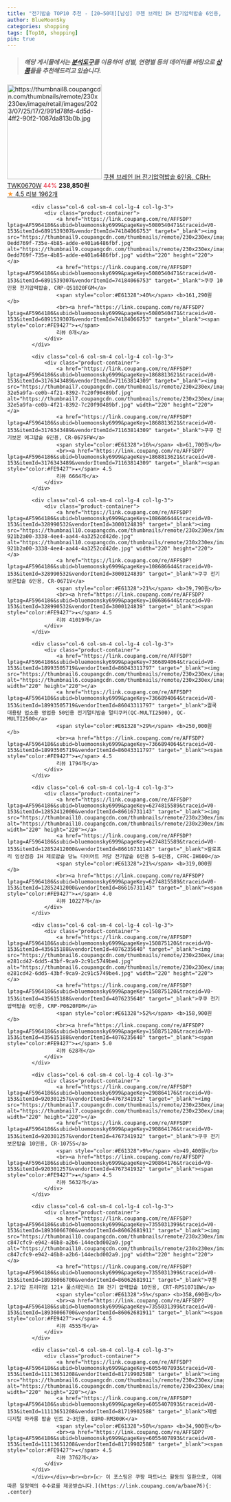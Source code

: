 ```yaml
---
title: "전기밥솥 TOP10 추천 - [20~50대][남성] 쿠첸 브레인 IH 전기압력밥솥 6인용, CRH-TWK0670W"
author: BlueMoonSky
categories: shopping
tags: [Top10, shopping]
pin: true
---
```


> ##### 해당 게시물에서는 [**분석도구**](https://itemscout.io/)를 이용하여 **성별**, **연령별** 등의 데이터를 바탕으로 [**상품**](https://link.coupang.com/a/baae76)들을 추천해드리고 있습니다.
<div class="container"><div class="row">
            <div class="col-6 col-sm-4 col-lg-4 col-lg-3">
                <div class="product-container">
                    <a href="https://link.coupang.com/re/AFFSDP?lptag=AF5964186&subid=bluemoonsky6999&pageKey=7488592483&traceid=V0-153&itemId=20575541462&vendorItemId=86684761123" target="_blank"><img src="https://thumbnail8.coupangcdn.com/thumbnails/remote/230x230ex/image/retail/images/2023/07/25/17/2/991d78fd-4d5d-4ff2-90f2-1087da813b0b.jpg" alt="https://thumbnail8.coupangcdn.com/thumbnails/remote/230x230ex/image/retail/images/2023/07/25/17/2/991d78fd-4d5d-4ff2-90f2-1087da813b0b.jpg" width="220" height="220"></a>
                    <a href="https://link.coupang.com/re/AFFSDP?lptag=AF5964186&subid=bluemoonsky6999&pageKey=7488592483&traceid=V0-153&itemId=20575541462&vendorItemId=86684761123" target="_blank">쿠첸 브레인 IH 전기압력밥솥 6인용, CRH-TWK0670W</a>
                    <span style="color:#E61328">44%</span> <b>238,850원</b>
                    <br><a href="https://link.coupang.com/re/AFFSDP?lptag=AF5964186&subid=bluemoonsky6999&pageKey=7488592483&traceid=V0-153&itemId=20575541462&vendorItemId=86684761123" target="_blank"><span style="color:#FE9427">★</span> 4.5
                    리뷰 1962개</a>
                </div>
            </div>
            
            <div class="col-6 col-sm-4 col-lg-4 col-lg-3">
                <div class="product-container">
                    <a href="https://link.coupang.com/re/AFFSDP?lptag=AF5964186&subid=bluemoonsky6999&pageKey=5080540471&traceid=V0-153&itemId=6891539307&vendorItemId=74184066753" target="_blank"><img src="https://thumbnail9.coupangcdn.com/thumbnails/remote/230x230ex/image/retail/images/9020449975058317-0edd769f-735e-4b85-adde-e401a6486fbf.jpg" alt="https://thumbnail9.coupangcdn.com/thumbnails/remote/230x230ex/image/retail/images/9020449975058317-0edd769f-735e-4b85-adde-e401a6486fbf.jpg" width="220" height="220"></a>
                    <a href="https://link.coupang.com/re/AFFSDP?lptag=AF5964186&subid=bluemoonsky6999&pageKey=5080540471&traceid=V0-153&itemId=6891539307&vendorItemId=74184066753" target="_blank">쿠쿠 10인용 전기압력밥솥, CRP-QS1020FGM</a>
                    <span style="color:#E61328">40%</span> <b>161,290원</b>
                    <br><a href="https://link.coupang.com/re/AFFSDP?lptag=AF5964186&subid=bluemoonsky6999&pageKey=5080540471&traceid=V0-153&itemId=6891539307&vendorItemId=74184066753" target="_blank"><span style="color:#FE9427">★</span> 
                    리뷰 0개</a>
                </div>
            </div>
            
            <div class="col-6 col-sm-4 col-lg-4 col-lg-3">
                <div class="product-container">
                    <a href="https://link.coupang.com/re/AFFSDP?lptag=AF5964186&subid=bluemoonsky6999&pageKey=1868813621&traceid=V0-153&itemId=3176343489&vendorItemId=71163814309" target="_blank"><img src="https://thumbnail7.coupangcdn.com/thumbnails/remote/230x230ex/image/retail/images/381248162721148-32e5a9fa-ce0b-4f21-8392-7c20f90489bf.jpg" alt="https://thumbnail7.coupangcdn.com/thumbnails/remote/230x230ex/image/retail/images/381248162721148-32e5a9fa-ce0b-4f21-8392-7c20f90489bf.jpg" width="220" height="220"></a>
                    <a href="https://link.coupang.com/re/AFFSDP?lptag=AF5964186&subid=bluemoonsky6999&pageKey=1868813621&traceid=V0-153&itemId=3176343489&vendorItemId=71163814309" target="_blank">쿠쿠 전기보온 에그밥솥 6인용, CR-0675FW</a>
                    <span style="color:#E61328">16%</span> <b>61,700원</b>
                    <br><a href="https://link.coupang.com/re/AFFSDP?lptag=AF5964186&subid=bluemoonsky6999&pageKey=1868813621&traceid=V0-153&itemId=3176343489&vendorItemId=71163814309" target="_blank"><span style="color:#FE9427">★</span> 4.5
                    리뷰 6664개</a>
                </div>
            </div>
            
            <div class="col-6 col-sm-4 col-lg-4 col-lg-3">
                <div class="product-container">
                    <a href="https://link.coupang.com/re/AFFSDP?lptag=AF5964186&subid=bluemoonsky6999&pageKey=108686644&traceid=V0-153&itemId=328990532&vendorItemId=3000124839" target="_blank"><img src="https://thumbnail10.coupangcdn.com/thumbnails/remote/230x230ex/image/retail/images/8651609474171796-921b2a00-3338-4ee4-aa44-4a3252cd42de.jpg" alt="https://thumbnail10.coupangcdn.com/thumbnails/remote/230x230ex/image/retail/images/8651609474171796-921b2a00-3338-4ee4-aa44-4a3252cd42de.jpg" width="220" height="220"></a>
                    <a href="https://link.coupang.com/re/AFFSDP?lptag=AF5964186&subid=bluemoonsky6999&pageKey=108686644&traceid=V0-153&itemId=328990532&vendorItemId=3000124839" target="_blank">쿠쿠 전기보온밥솥 6인용, CR-0671V</a>
                    <span style="color:#E61328">21%</span> <b>39,790원</b>
                    <br><a href="https://link.coupang.com/re/AFFSDP?lptag=AF5964186&subid=bluemoonsky6999&pageKey=108686644&traceid=V0-153&itemId=328990532&vendorItemId=3000124839" target="_blank"><span style="color:#FE9427">★</span> 4.5
                    리뷰 41019개</a>
                </div>
            </div>
            
            <div class="col-6 col-sm-4 col-lg-4 col-lg-3">
                <div class="product-container">
                    <a href="https://link.coupang.com/re/AFFSDP?lptag=AF5964186&subid=bluemoonsky6999&pageKey=7366894064&traceid=V0-153&itemId=18993505719&vendorItemId=86043311797" target="_blank"><img src="https://thumbnail6.coupangcdn.com/thumbnails/remote/230x230ex/image/vendor_inventory/fe6c/705be225e79edceedafcce0faf72e9ab030a14d5596efec4fc8e76c8b867.jpg" alt="https://thumbnail6.coupangcdn.com/thumbnails/remote/230x230ex/image/vendor_inventory/fe6c/705be225e79edceedafcce0faf72e9ab030a14d5596efec4fc8e76c8b867.jpg" width="220" height="220"></a>
                    <a href="https://link.coupang.com/re/AFFSDP?lptag=AF5964186&subid=bluemoonsky6999&pageKey=7366894064&traceid=V0-153&itemId=18993505719&vendorItemId=86043311797" target="_blank">퀄쿡 대용량 업소용 영업용 50인용 전기멀티밥솥 멀티쿠커(QC-MULTI2500), QC-MULTI2500</a>
                    <span style="color:#E61328">29%</span> <b>250,000원</b>
                    <br><a href="https://link.coupang.com/re/AFFSDP?lptag=AF5964186&subid=bluemoonsky6999&pageKey=7366894064&traceid=V0-153&itemId=18993505719&vendorItemId=86043311797" target="_blank"><span style="color:#FE9427">★</span> 4.5
                    리뷰 1794개</a>
                </div>
            </div>
            
            <div class="col-6 col-sm-4 col-lg-4 col-lg-3">
                <div class="product-container">
                    <a href="https://link.coupang.com/re/AFFSDP?lptag=AF5964186&subid=bluemoonsky6999&pageKey=6274815589&traceid=V0-153&itemId=12852412000&vendorItemId=86616731143" target="_blank"><img src="https://thumbnail10.coupangcdn.com/thumbnails/remote/230x230ex/image/vendor_inventory/1b2f/af89f0f390b85db4c2e00b0088009d4bfde8fc954d861037d852f006ad27.jpg" alt="https://thumbnail10.coupangcdn.com/thumbnails/remote/230x230ex/image/vendor_inventory/1b2f/af89f0f390b85db4c2e00b0088009d4bfde8fc954d861037d852f006ad27.jpg" width="220" height="220"></a>
                    <a href="https://link.coupang.com/re/AFFSDP?lptag=AF5964186&subid=bluemoonsky6999&pageKey=6274815589&traceid=V0-153&itemId=12852412000&vendorItemId=86616731143" target="_blank">칼로프리 임상검증 IH 제로밥솥 당뇨 다이어트 저당 전기밥솥 6인용 5~6인용, CFRC-IH600</a>
                    <span style="color:#E61328">21%</span> <b>319,000원</b>
                    <br><a href="https://link.coupang.com/re/AFFSDP?lptag=AF5964186&subid=bluemoonsky6999&pageKey=6274815589&traceid=V0-153&itemId=12852412000&vendorItemId=86616731143" target="_blank"><span style="color:#FE9427">★</span> 4.0
                    리뷰 10227개</a>
                </div>
            </div>
            
            <div class="col-6 col-sm-4 col-lg-4 col-lg-3">
                <div class="product-container">
                    <a href="https://link.coupang.com/re/AFFSDP?lptag=AF5964186&subid=bluemoonsky6999&pageKey=150875120&traceid=V0-153&itemId=435615188&vendorItemId=4076235640" target="_blank"><img src="https://thumbnail6.coupangcdn.com/thumbnails/remote/230x230ex/image/retail/images/2978518942445221-e281cd42-6dd5-43bf-9ca9-2c91c5749be4.jpg" alt="https://thumbnail6.coupangcdn.com/thumbnails/remote/230x230ex/image/retail/images/2978518942445221-e281cd42-6dd5-43bf-9ca9-2c91c5749be4.jpg" width="220" height="220"></a>
                    <a href="https://link.coupang.com/re/AFFSDP?lptag=AF5964186&subid=bluemoonsky6999&pageKey=150875120&traceid=V0-153&itemId=435615188&vendorItemId=4076235640" target="_blank">쿠쿠 전기압력밥솥 6인용, CRP-P0620FDM</a>
                    <span style="color:#E61328">52%</span> <b>158,900원</b>
                    <br><a href="https://link.coupang.com/re/AFFSDP?lptag=AF5964186&subid=bluemoonsky6999&pageKey=150875120&traceid=V0-153&itemId=435615188&vendorItemId=4076235640" target="_blank"><span style="color:#FE9427">★</span> 5.0
                    리뷰 628개</a>
                </div>
            </div>
            
            <div class="col-6 col-sm-4 col-lg-4 col-lg-3">
                <div class="product-container">
                    <a href="https://link.coupang.com/re/AFFSDP?lptag=AF5964186&subid=bluemoonsky6999&pageKey=290864176&traceid=V0-153&itemId=920301257&vendorItemId=4767341932" target="_blank"><img src="https://thumbnail7.coupangcdn.com/thumbnails/remote/230x230ex/image/vendor_inventory/196c/e1704e312f59420207e566512167ab647f029f052f772607a16caf5de10f.jpg" alt="https://thumbnail7.coupangcdn.com/thumbnails/remote/230x230ex/image/vendor_inventory/196c/e1704e312f59420207e566512167ab647f029f052f772607a16caf5de10f.jpg" width="220" height="220"></a>
                    <a href="https://link.coupang.com/re/AFFSDP?lptag=AF5964186&subid=bluemoonsky6999&pageKey=290864176&traceid=V0-153&itemId=920301257&vendorItemId=4767341932" target="_blank">쿠쿠 전기보온밥솥 10인용, CR-1075S</a>
                    <span style="color:#E61328">9%</span> <b>49,400원</b>
                    <br><a href="https://link.coupang.com/re/AFFSDP?lptag=AF5964186&subid=bluemoonsky6999&pageKey=290864176&traceid=V0-153&itemId=920301257&vendorItemId=4767341932" target="_blank"><span style="color:#FE9427">★</span> 4.5
                    리뷰 5632개</a>
                </div>
            </div>
            
            <div class="col-6 col-sm-4 col-lg-4 col-lg-3">
                <div class="product-container">
                    <a href="https://link.coupang.com/re/AFFSDP?lptag=AF5964186&subid=bluemoonsky6999&pageKey=7355031399&traceid=V0-153&itemId=18936066700&vendorItemId=86062681911" target="_blank"><img src="https://thumbnail10.coupangcdn.com/thumbnails/remote/230x230ex/image/retail/images/1044431248462927-c847cfc9-e942-46b8-a2b6-144ecbd002a9.jpg" alt="https://thumbnail10.coupangcdn.com/thumbnails/remote/230x230ex/image/retail/images/1044431248462927-c847cfc9-e942-46b8-a2b6-144ecbd002a9.jpg" width="220" height="220"></a>
                    <a href="https://link.coupang.com/re/AFFSDP?lptag=AF5964186&subid=bluemoonsky6999&pageKey=7355031399&traceid=V0-153&itemId=18936066700&vendorItemId=86062681911" target="_blank">쿠첸 2.1기압 프리미엄 121+ 풀스테인리스 IH 전기 압력밥솥 10인용, CRT-RPS1071BW</a>
                    <span style="color:#E61328">5%</span> <b>358,690원</b>
                    <br><a href="https://link.coupang.com/re/AFFSDP?lptag=AF5964186&subid=bluemoonsky6999&pageKey=7355031399&traceid=V0-153&itemId=18936066700&vendorItemId=86062681911" target="_blank"><span style="color:#FE9427">★</span> 4.5
                    리뷰 4555개</a>
                </div>
            </div>
            
            <div class="col-6 col-sm-4 col-lg-4 col-lg-3">
                <div class="product-container">
                    <a href="https://link.coupang.com/re/AFFSDP?lptag=AF5964186&subid=bluemoonsky6999&pageKey=6055407893&traceid=V0-153&itemId=11113651208&vendorItemId=81719902588" target="_blank"><img src="https://thumbnail6.coupangcdn.com/thumbnails/remote/230x230ex/image/vendor_inventory/e320/bf0b4791eed13a4dc43dcd10737466c2897963cbe109695dd568880991ee.jpg" alt="https://thumbnail6.coupangcdn.com/thumbnails/remote/230x230ex/image/vendor_inventory/e320/bf0b4791eed13a4dc43dcd10737466c2897963cbe109695dd568880991ee.jpg" width="220" height="220"></a>
                    <a href="https://link.coupang.com/re/AFFSDP?lptag=AF5964186&subid=bluemoonsky6999&pageKey=6055407893&traceid=V0-153&itemId=11113651208&vendorItemId=81719902588" target="_blank">제벤 디지털 마카롱 밥솥 민트 2~3인용, EURO-RM300K</a>
                    <span style="color:#E61328">50%</span> <b>34,900원</b>
                    <br><a href="https://link.coupang.com/re/AFFSDP?lptag=AF5964186&subid=bluemoonsky6999&pageKey=6055407893&traceid=V0-153&itemId=11113651208&vendorItemId=81719902588" target="_blank"><span style="color:#FE9427">★</span> 4.5
                    리뷰 3762개</a>
                </div>
            </div>
            </div></div><br><br>[👉 이 포스팅은 쿠팡 파트너스 활동의 일환으로, 이에 따른 일정액의 수수료를 제공받습니다.](https://link.coupang.com/a/baae76){: .center}